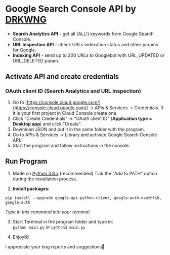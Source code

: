 # Google Search Console API by [DRKWNG](https://drkwng.rocks)

- **Search Analytics API** - get all (ALL!) keywords from Google Search Console.
- **URL Inspection API** - check URLs indexation status and other params for Google.
- **Indexing API** - send up to 200 URLs to Googlebot with URL_UPDATED or URL_DELETED param.

## Activate API and create credentials
### OAuth client ID (Search Analytics and URL Inspection)
1. Go to [https://console.cloud.google.com/](https://console.cloud.google.com/) -> APIs & Services -> Credentials. If it is your first project in Cloud Console create one.
2. Click "Create Credentials" -> "OAuth client ID" (**Application type = Desktop app**) and click "Create".
3. Download JSON and put it in the same folder with the program.
4. Go to APIs & Services -> Library and activate Google Search Console API.
5. Start the program and follow instructions in the console.

## Run Program
1. Made on [Python 3.8.x](https://www.python.org/downloads/) (recommended) 
Tick the "Add to PATH" option during the installation process. 

2. **Install packages:**

`pip install --upgrade google-api-python-client, google-auth-oauthlib, google-auth`

_Type in this command into your terminal._

3. Start Terminal in the program folder and type in:  
`python main.py` or `python3 main.py`
 
4. Enjoy😻


I appreciate your bug reports and suggestions🖖
